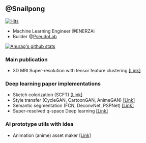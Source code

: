 
## @Snailpong
[![Hits](https://hits.seeyoufarm.com/api/count/incr/badge.svg?url=https%3A%2F%2Fgithub.com%2FSnailpong&count_bg=%23F7A115&title_bg=%23555555&icon=&icon_color=%23E7E7E7&title=hits&edge_flat=false)](https://hits.seeyoufarm.com)

- Machine Learning Engineer @ENERZAi
- Builder @[PseudoLab](https://pseudo-lab.com/)

[![Anurag's github stats](https://github-readme-stats.vercel.app/api?username=Snailpong)](https://github.com/anuraghazra/github-readme-stats)


### Main publication
- 3D MRI Super-resolution with tensor feature clustering [[Link]](https://github.com/Snailpong/SR_Tensor)

### Deep learning paper implementations
- Sketch colorization (SCFT) [[Link]](https://github.com/Snailpong/reference_based_sketch_image_colorization)
- Style transfer (CycleGAN, CartoonGAN, AnimeGAN) [[Link]](https://github.com/Snailpong/style_transfer_implementation)
- Semantic segmentation (FCN, DeconvNet, PSPNet) [[Link]](https://github.com/Snailpong/semantic_segmentation_implementation)
- Super-resolved q-space Deep learning [[Link]](https://github.com/Snailpong/dwi_angular)

### AI prototype utils with idea
- Animation (anime) asset maker [[Link]](https://github.com/Snailpong/anime_asset_maker)

<!--
**Snailpong/Snailpong** is a ✨ _special_ ✨ repository because its `README.md` (this file) appears on your GitHub profile.

Here are some ideas to get you started:

- 🔭 I’m currently working on ...
- 🌱 I’m currently learning ...
- 👯 I’m looking to collaborate on ...
- 🤔 I’m looking for help with ...
- 💬 Ask me about ...
- 📫 How to reach me: ...
- 😄 Pronouns: ...
- ⚡ Fun fact: ...
-->
